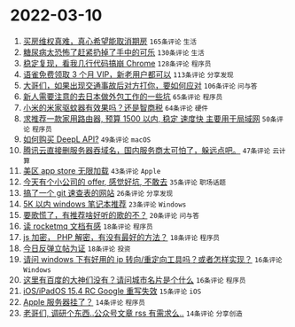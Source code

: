 # 2022-03-10

1. [买房维权真难，真心希望能取消期房](https://www.v2ex.com/t/839312) `165条评论` `生活`
1. [糖尿病太恐怖了赶紧扔掉了手中的可乐](https://www.v2ex.com/t/839307) `130条评论` `生活`
1. [稳定复现，看我几行代码搞崩 Chrome](https://www.v2ex.com/t/839328) `128条评论` `程序员`
1. [语雀免费领取 3 个月 VIP，新老用户都可以](https://www.v2ex.com/t/839357) `113条评论` `分享发现`
1. [大哥们，如果出现交通事故后对方打你，要如何应对](https://www.v2ex.com/t/839351) `106条评论` `问与答`
1. [新人需要注意的去日本做外包工作的一些坑](https://www.v2ex.com/t/839303) `65条评论` `程序员`
1. [小米的米家驱蚊器有效果吗？还是智商税](https://www.v2ex.com/t/839362) `64条评论` `硬件`
1. [求推荐一款家用路由器, 预算 1500 以内, 稳定 速度快 主要用于局域网](https://www.v2ex.com/t/839354) `50条评论` `程序员`
1. [如何购买 DeepL API?](https://www.v2ex.com/t/839286) `49条评论` `macOS`
1. [腾讯云直接删服务器吞域名，国内服务商太可怕了，躲远点吧。](https://www.v2ex.com/t/839500) `47条评论` `云计算`
1. [美区 app store 无限加载](https://www.v2ex.com/t/839445) `43条评论` `Apple`
1. [今天有个小公司的 offer, 感觉好坑, 不敢去](https://www.v2ex.com/t/839453) `35条评论` `职场话题`
1. [搞了一个 git 速查表的网站](https://www.v2ex.com/t/839347) `26条评论` `分享发现`
1. [5K 以内 windows 笔记本推荐](https://www.v2ex.com/t/839412) `23条评论` `Windows`
1. [要歌慌了，有推荐啥好听的歌的不？](https://www.v2ex.com/t/839319) `20条评论` `问与答`
1. [读 rocketmq 文档有感](https://www.v2ex.com/t/839337) `18条评论` `程序员`
1. [js 加密， PHP 解密，有没有最好的方法？](https://www.v2ex.com/t/839306) `18条评论` `程序员`
1. [今日反弹立帖为证](https://www.v2ex.com/t/839295) `18条评论` `投资`
1. [请问 windows 下有好用的 ip 转向/重定向工具吗？或者怎样实现？](https://www.v2ex.com/t/839318) `16条评论` `Windows`
1. [这里有百度的大神们没有？请问城市名片是个什么](https://www.v2ex.com/t/839304) `16条评论` `程序员`
1. [iOS/iPadOS 15.4 RC Google 重写失效](https://www.v2ex.com/t/839407) `15条评论` `iOS`
1. [Apple 服务器挂了？](https://www.v2ex.com/t/839460) `14条评论` `程序员`
1. [老哥们, 调研个东西..公众号文章 rss 有需求么..](https://www.v2ex.com/t/839366) `14条评论` `分享创造`
